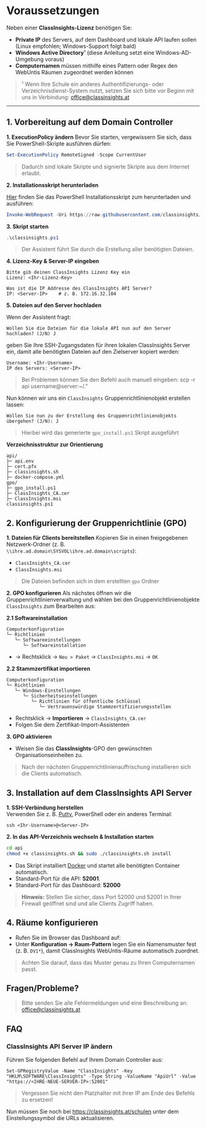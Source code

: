 # Voraussetzungen

Neben einer **ClassInsights-Lizenz** benötigen Sie:

- **Private IP** des Servers, auf dem Dashboard und lokale API laufen sollen (Linux empfohlen; Windows-Support folgt bald)  
- **Windows Active Directory**¹ (diese Anleitung setzt eine Windows-AD-Umgebung voraus)
- **Computernamen** müssen mithilfe eines Pattern oder Regex den WebUntis Räumen zugeordnet werden können

> ¹ Wenn Ihre Schule ein anderes Authentifizierungs- oder Verzeichnisdienst-System nutzt, setzen Sie sich bitte vor Beginn mit uns in Verbindung: office@classinsights.at

---

## 1. Vorbereitung auf dem Domain Controller

**1. ExecutionPolicy ändern** 
Bevor Sie starten, vergewissern Sie sich, dass Sie PowerShell-Skripte ausführen dürfen:

```powershell
Set-ExecutionPolicy RemoteSigned -Scope CurrentUser
```
> Dadurch sind lokale Skripte und signierte Skripte aus dem Internet erlaubt.

**2. Installationsskript herunterladen**

[Hier](https://raw.githubusercontent.com/classinsights/installer/refs/heads/main/gen_files.ps1) finden Sie das PowerShell Installationsskript zum herunterladen und ausführen:
```powershell
Invoke-WebRequest -Uri https://raw.githubusercontent.com/classinsights/installer/main/classinsights.ps1 -OutFile .\classinsights.ps1
```

**3. Skript starten**
```powershell
.\classinsights.ps1
```
> Der Assistent führt Sie durch die Erstellung aller benötigten Dateien.

**4. Lizenz-Key & Server-IP eingeben**
```
Bitte gib deinen ClassInsights Lizenz Key ein
Lizenz: <Ihr-Lizenz-Key>

Was ist die IP Addresse des ClassInsights API Server?
IP: <Server-IP>    # z. B. 172.16.32.104
```

**5. Dateien auf den Server hochladen**

Wenn der Assistent fragt:
```
Wollen Sie die Dateien für die lokale API nun auf den Server hochladen? (J/N) J
```
geben Sie Ihre SSH-Zugangsdaten für ihren lokalen ClassInsights Server ein, damit alle benötigten Dateien auf den Zielserver kopiert werden:
```
Username: <Ihr-Username>
IP des Servers: <Server-IP>
```
> Bei Problemen können Sie den Befehl auch manuell eingeben:
> scp -r api username@server:~/."

Nun können wir uns ein `ClassInsights` Gruppenrichtlinienobjekt erstellen lassen:
```
Wollen Sie nun zu der Erstellung des Gruppenrichtlinienobjekts übergehen? (J/N): J
```
> Hierbei wird das generierte `gpo_install.ps1` Skript ausgeführt

**Verzeichnisstruktur zur Orientierung**
```
api/
├─ api.env
├─ cert.pfx
├─ classinsights.sh
├─ docker-compose.yml
gpo/
├─ gpo_install.ps1
├─ ClassInsights_CA.cer
├─ ClassInsights.msi
classinsights.ps1
```

## 2. Konfigurierung der Gruppenrichtlinie (GPO)

**1. Dateien für Clients bereitstellen**
Kopieren Sie in einen freigegebenen Netzwerk-Ordner (z. B.<br> `\\ihre.ad.domain\SYSVOL\ihre.ad.domain\scripts`):

-   `ClassInsights_CA.cer`  
-   `ClassInsights.msi`

> Die Dateien befinden sich in dem erstellten `gpo` Ordner

**2. GPO konfigurieren**
Als nächstes öffnen wir die Gruppenrichtlinienverwaltung und wählen bei den Gruppenrichtlinienobjekte `ClassInsights` zum Bearbeiten aus:

**2.1 Softwareinstallation**
```
Computerkonfiguration
└─ Richtlinien
   └─ Softwareeinstellungen
      └─ Softwareinstallation
```

- → Rechtsklick → `Neu > Paket` → `ClassInsights.msi` → `OK`

**2.2 Stammzertifikat importieren**
```
Computerkonfiguration
└─ Richtlinien
   └─ Windows-Einstellungen
      └─ Sicherheitseinstellungen
         └─ Richtlinien für öffentliche Schlüssel
            └─ Vertrauenswürdige Stammzertifizierungsstellen
```
-   Rechtsklick → **Importieren** → `ClassInsights_CA.cer`
-   Folgen Sie dem Zertifikat-Import-Assistenten

**3. GPO aktivieren**
- Weisen Sie das **ClassInsights**-GPO den gewünschten Organisationseinheiten zu.

> Nach der nächsten Gruppenrichtlinienauffrischung installieren sich die Clients automatisch.

## 3. Installation auf dem ClassInsights API Server

**1. SSH-Verbindung herstellen**  
Verwenden Sie z. B.  [Putty](https://www.putty.org/), PowerShell oder ein anderes Terminal:

```
ssh <Ihr-Username>@<Server-IP>
```
**2. In das API-Verzeichnis wechseln & Installation starten**
```bash
cd api
chmod +x classinsights.sh && sudo ./classinsights.sh install
```

-   Das Skript installiert [Docker](https://www.docker.com/)  und startet alle benötigten Container automatisch.
-   Standard-Port für die API: **52001**.
-   Standard-Port für das Dashboard: **52000**

> **Hinweis:** Stellen Sie sicher, dass Port 52000 und 52001 in Ihrer Firewall geöffnet sind und alle Clients Zugriff haben.

## 4. Räume konfigurieren
- Rufen Sie im Browser das Dashboard auf:
- Unter **Konfiguration → Raum-Pattern** legen Sie ein Namensmuster fest (z. B. `DV1*`), damit ClassInsights WebUntis-Räume automatisch zuordnet.
> Achten Sie darauf, dass das Muster genau zu Ihren Computernamen passt.


## Fragen/Probleme?

> Bitte senden Sie alle Fehlermeldungen und eine Beschreibung an: office@classinsights.at

## FAQ

### ClassInsights API Server IP ändern
Führen Sie folgenden Befehl auf Ihrem Domain Controller aus:
```
Set-GPRegistryValue -Name "ClassInsights" -Key "HKLM\SOFTWARE\ClassInsights" -Type String -ValueName "ApiUrl" -Value "https://<IHRE-NEUE-SERVER-IP>:52001"
```
> Vergessen Sie nicht den Platzhalter mit ihrer IP am Ende des Befehls zu ersetzen!

Nun müssen Sie noch bei https://classinsights.at/schulen unter dem Einstellungssymbol die URLs aktualisieren.

